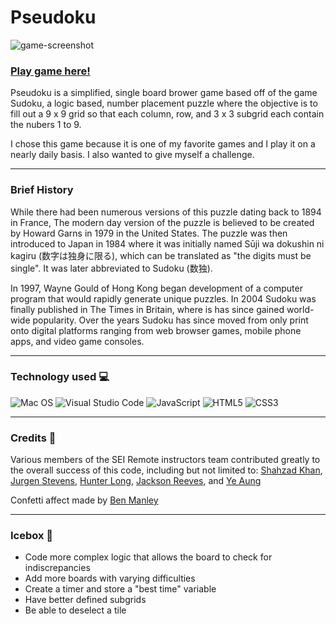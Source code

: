 # Pseudoku
<img src="https://i.imgur.com/hBll08p.png" alt="game-screenshot">

### <a href="https://pseudoku.surge.sh/">Play game here!</a>


Pseudoku is a simplified, single board brower game based off of the game Sudoku, a logic based, number placement puzzle where the objective is to fill out a 9 x 9 grid so that each column, row, and 3 x 3 subgrid each contain the nubers 1 to 9.

I chose this game because it is one of my favorite games and I play it on a nearly daily basis. I also wanted to give myself a challenge.

----
### **Brief History**

While there had been numerous versions of this puzzle dating back to 1894 in France, The modern day version of the puzzle is believed to be created by Howard Garns in 1979 in the United States. The puzzle was then introduced to Japan in 1984 where it was initially named Sūji wa dokushin ni kagiru (数字は独身に限る), which can be translated as "the digits must be single". It was later abbreviated to Sudoku (数独). 

In 1997, Wayne Gould of Hong Kong began development of a computer program that would rapidly generate unique puzzles. In 2004 Sudoku was finally published in The Times in Britain, where is has since gained world-wide popularity. Over the years Sudoku has since moved from only print onto digital platforms ranging from web browser games, mobile phone apps, and video game consoles.


----------
### **Technology used** 💻

![Mac OS](https://img.shields.io/badge/mac%20os-000000?style=for-the-badge&logo=macos&logoColor=F0F0F0)
![Visual Studio Code](https://img.shields.io/badge/Visual%20Studio%20Code-0078d7.svg?style=for-the-badge&logo=visual-studio-code&logoColor=white)
![JavaScript](https://img.shields.io/badge/javascript-%23323330.svg?style=for-the-badge&logo=javascript&logoColor=%23F7DF1E)
![HTML5](https://img.shields.io/badge/html5-%23E34F26.svg?style=for-the-badge&logo=html5&logoColor=white)
![CSS3](https://img.shields.io/badge/css3-%231572B6.svg?style=for-the-badge&logo=css3&logoColor=white)


---
### **Credits** 💛

Various members of the SEI Remote instructors team contributed greatly to the overall success of this code, including but not limited to: <a href="https://github.com/flawgical">Shahzad Khan</a>, <a href="https://github.com/jurgenstevens">Jurgen Stevens</a>, <a href="https://github.com/whlong1">Hunter Long</a>, <a href="https://github.com/jtreeves">Jackson Reeves</a>, and <a href="https://github.com/poppan2">Ye Aung</a>

Confetti affect made by <a href="https://github.com/ManliestBen">Ben Manley</a>

---
### **Icebox** 🧊

- Code more complex logic that allows the board to check for indiscrepancies
- Add more boards with varying difficulties
- Create a timer and store a "best time" variable
- Have better defined subgrids
- Be able to deselect a tile




